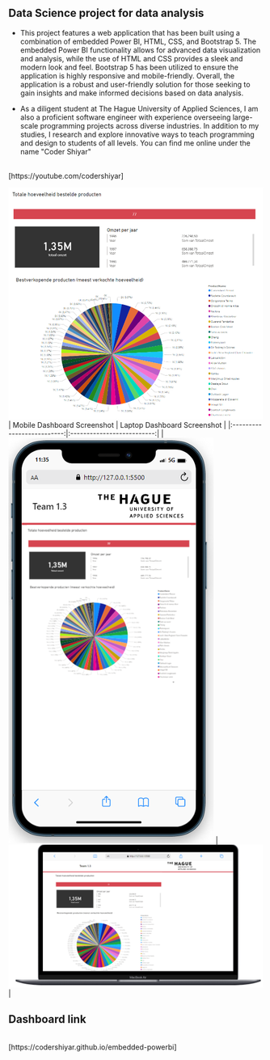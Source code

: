 ## Data Science project for data analysis
- This project features a web application that has been built using a combination of embedded Power BI, HTML, CSS, and Bootstrap 5. The embedded Power BI functionality allows for advanced data visualization and analysis, while the use of HTML and CSS provides a sleek and modern look and feel. Bootstrap 5 has been utilized to ensure the application is highly responsive and mobile-friendly. Overall, the application is a robust and user-friendly solution for those seeking to gain insights and make informed decisions based on data analysis.

- As a diligent student at The Hague University of Applied Sciences, I am also a proficient software engineer with experience overseeing large-scale programming projects across diverse industries. In addition to my studies, I research and explore innovative ways to teach programming and design to students of all levels. You can find me online under the name "Coder Shiyar"
<br>
[https://youtube.com/codershiyar]

![Screenshot of dashboard in desktop web brower ](./files/Capture.PNG)
| Mobile Dashboard Screenshot | Laptop Dashboard Screenshot |
|:--------------------------:|:--------------------------:|
| ![Screenshot of dashboard in mobile](./files/Capture2.PNG) | ![Screenshot of dashboard in laptop](./files/Capture3.PNG) |
## Dashboard link
<br>
[https://codershiyar.github.io/embedded-powerbi]